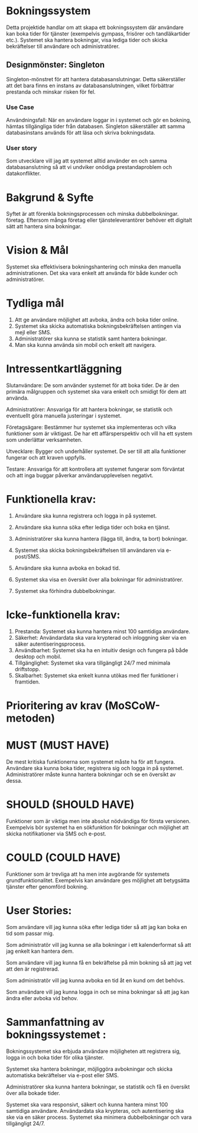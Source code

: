 # Bokningssystem
Detta projektide handlar om att skapa ett bokningssystem där användare kan boka tider för tjänster (exempelvis gympass, frisörer och tandläkartider etc.).
Systemet ska hantera bokningar, visa lediga tider och skicka bekräftelser till användare och administratörer.

## Designmönster: Singleton
Singleton-mönstret för att hantera databasanslutningar. Detta säkerställer att det bara finns en instans av databasanslutningen, vilket förbättrar prestanda och minskar risken för fel.

### Use Case
Användningsfall:
När en användare loggar in i systemet och gör en bokning, hämtas tillgängliga tider från databasen. Singleton säkerställer att samma databasinstans används för att läsa och skriva bokningsdata.

### User story
Som utvecklare
vill jag att systemet alltid använder en och samma databasanslutning
så att vi undviker onödiga prestandaproblem och datakonflikter.

# Bakgrund & Syfte
 Syftet är att förenkla bokningsprocessen och minska dubbelbokningar. företag. Eftersom många företag eller tjänsteleverantörer behöver ett digitalt sätt att hantera sina bokningar. 

#  Vision & Mål
Systemet ska effektivisera bokningshantering och minska den manuella administrationen. Det ska vara enkelt att använda för både kunder och administratörer.

# Tydliga mål 
1. Att ge användare möjlighet att avboka, ändra och boka tider online.
2. Systemet ska skicka automatiska bokningsbekräftelsen antingen via mejl eller SMS.
3. Administratörer ska kunna se statistik samt hantera bokningar.
4. Man ska kunna använda sin mobil och enkelt att navigera.

# Intressentkartläggning
Slutanvändare: De som använder systemet för att boka tider. De är den primära målgruppen och systemet ska vara enkelt och smidigt för dem att använda.

Administratörer: Ansvariga för att hantera bokningar, se statistik och eventuellt göra manuella justeringar i systemet.

Företagsägare: Bestämmer hur systemet ska implementeras och vilka funktioner som är viktigast. De har ett affärsperspektiv och vill ha ett system som underlättar verksamheten.

Utvecklare: Bygger och underhåller systemet. De ser till att alla funktioner fungerar och att kraven uppfylls.

Testare: Ansvariga för att kontrollera att systemet fungerar som förväntat och att inga buggar påverkar användarupplevelsen negativt.

# Funktionella krav:
1. Användare ska kunna registrera och logga in på systemet.

2. Användare ska kunna söka efter lediga tider och boka en tjänst.

3. Administratörer ska kunna hantera (lägga till, ändra, ta bort) bokningar.

4. Systemet ska skicka bokningsbekräftelsen till användaren via e-post/SMS.

5. Användare ska kunna avboka en bokad tid.

6. Systemet ska visa en översikt över alla bokningar för administratörer.

7. Systemet ska förhindra dubbelbokningar.

# Icke-funktionella krav:
1. Prestanda: Systemet ska kunna hantera minst 100 samtidiga användare.
2. Säkerhet: Användardata ska vara krypterad och inloggning sker via en säker autentiseringsprocess.
3. Användbarhet: Systemet ska ha en intuitiv design och fungera på både desktop och mobil.
4. Tillgänglighet: Systemet ska vara tillgängligt 24/7 med minimala driftstopp.
5. Skalbarhet: Systemet ska enkelt kunna utökas med fler funktioner i framtiden.

# Prioritering av krav (MoSCoW-metoden)

# MUST (MUST HAVE)
De mest kritiska funktionerna som systemet måste ha för att fungera. Användare ska kunna boka tider, registrera sig och logga in på systemet. Administratörer måste kunna hantera bokningar och se en översikt av dessa.


# SHOULD (SHOULD HAVE)
Funktioner som är viktiga men inte absolut nödvändiga för första versionen. Exempelvis bör systemet ha en sökfunktion för bokningar och möjlighet att skicka notifikationer via SMS och e-post.


# COULD (COULD HAVE)
Funktioner som är trevliga att ha men inte avgörande för systemets grundfunktionalitet. Exempelvis kan användare ges möjlighet att betygsätta tjänster efter genomförd bokning.

# User Stories:
Som användare vill jag kunna söka efter lediga tider så att jag kan boka en tid som passar mig.

Som administratör vill jag kunna se alla bokningar i ett kalenderformat så att jag enkelt kan hantera dem.

Som användare vill jag kunna få en bekräftelse på min bokning så att jag vet att den är registrerad.

Som administratör vill jag kunna avboka en tid åt en kund om det behövs.

Som användare vill jag kunna logga in och se mina bokningar så att jag kan ändra eller avboka vid behov.

# Sammanfattning av bokningssystemet : 
Bokningssystemet ska erbjuda användare möjligheten att registrera sig, logga in och boka tider för olika tjänster.

Systemet ska hantera bokningar, möjliggöra avbokningar och skicka automatiska bekräftelser via e-post eller SMS.

Administratörer ska kunna hantera bokningar, se statistik och få en översikt över alla bokade tider.

Systemet ska vara responsivt, säkert och kunna hantera minst 100 samtidiga användare. Användardata ska krypteras, och autentisering ska ske via en säker process. Systemet ska minimera dubbelbokningar och vara tillgängligt 24/7.





